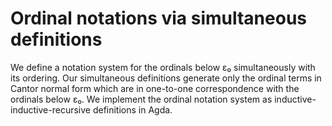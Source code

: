# Ordinal notations via simultaneous definitions
We define a notation system for the ordinals below ε₀ simultaneously with its ordering.  Our simultaneous definitions generate only the ordinal terms in Cantor normal form which are in one-to-one correspondence with the ordinals below ε₀.  We implement the ordinal notation system as inductive-inductive-recursive definitions in Agda.
